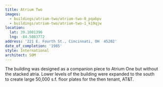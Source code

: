 ```yaml
---
title: Atrium Two
images:
  - buildings/atrium-two/atrium-two-0_pqabpv
  - buildings/atrium-two/atrium-two-1_k19qjw
location:
  lat: 39.1001396
  lng: -84.5083772
address: '221 E. Fourth St., Cincinnati, OH  45202'
date_of_completion: '1985'
style: International
architect: SOM
---
```


The building was designed as a companion piece to Atrium One but without the stacked atria. Lower levels of the building were expanded to the south to create large 50,000 s.f. floor plates for the then tenant, AT&T.
